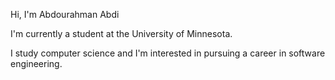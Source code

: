 Hi, I'm Abdourahman Abdi 

I'm currently a student at the University of Minnesota. 

I study computer science and I'm interested in pursuing a career in software engineering. 
